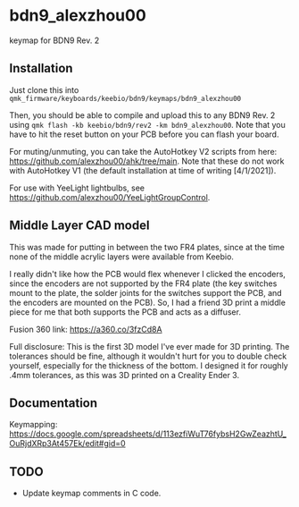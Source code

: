 # bdn9_alexzhou00
keymap for BDN9 Rev. 2

## Installation
Just clone this into ```qmk_firmware/keyboards/keebio/bdn9/keymaps/bdn9_alexzhou00```

Then, you should be able to compile and upload this to any BDN9 Rev. 2 using ```qmk flash -kb keebio/bdn9/rev2 -km bdn9_alexzhou00```. Note that you have to hit the reset button on your PCB before you can flash your board.

For muting/unmuting, you can take the AutoHotkey V2 scripts from here: https://github.com/alexzhou00/ahk/tree/main. Note that these do not work with AutoHotkey V1 (the default installation at time of writing \[4/1/2021\]).

For use with YeeLight lightbulbs, see https://github.com/alexzhou00/YeeLightGroupControl.

## Middle Layer CAD model

This was made for putting in between the two FR4 plates, since at the time none of the middle acrylic layers were available from Keebio.

I really didn't like how the PCB would flex whenever I clicked the encoders, since the encoders are not supported by the FR4 plate (the key switches mount to the plate, the solder joints for the switches support the PCB, and the encoders are mounted on the PCB). So, I had a friend 3D print a middle piece for me that both supports the PCB and acts as a diffuser.

Fusion 360 link: https://a360.co/3fzCd8A

Full disclosure: This is the first 3D model I've ever made for 3D printing. The tolerances should be fine, although it wouldn't hurt for you to double check yourself, especially for the thickness of the bottom. I designed it for roughly .4mm tolerances, as this was 3D printed on a Creality Ender 3.

## Documentation
Keymapping: https://docs.google.com/spreadsheets/d/113ezfiWuT76fybsH2GwZeazhtU_OuRjdXRp3At457Ek/edit#gid=0

## TODO
* Update keymap comments in C code.
